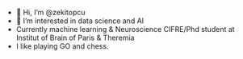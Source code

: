 - 👋 Hi, I’m @zekitopcu
- 👀 I’m interested in data science and AI
- Currently machine learning & Neuroscience CIFRE/Phd student at Institut of Brain of Paris & Theremia
- I like playing GO and chess.
